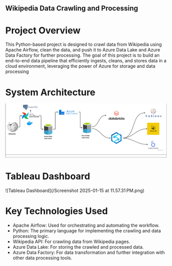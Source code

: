 ## Wikipedia Data Crawling and Processing

# Project Overview
This Python-based project is designed to crawl data from Wikipedia using Apache Airflow, clean the data, and push it to Azure Data Lake and Azure Data Factory for further processing. The goal of this project is to build an end-to-end data pipeline that efficiently ingests, cleans, and stores data in a cloud environment, leveraging the power of Azure for storage and data processing

# System Architecture
![System Architecture](/system_architecture.png)

# Tableau Dashboard
![Tableau Dashboard](/Screenshot 2025-01-15 at 11.57.31 PM.png)


# Key Technologies Used
- Apache Airflow: Used for orchestrating and automating the workflow.
- Python: The primary language for implementing the crawling and data processing logic.
- Wikipedia API: For crawling data from Wikipedia pages.
- Azure Data Lake: For storing the crawled and processed data.
- Azure Data Factory: For data transformation and further integration with other data processing tools.

  
